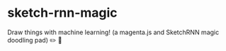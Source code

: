 # sketch-rnn-magic

Draw things with machine learning! (a magenta.js and SketchRNN magic doodling pad) :pencil2: :art:

